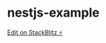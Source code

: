 # nestjs-example

[Edit on StackBlitz ⚡️](https://stackblitz.com/edit/nestjs-typescript-starter-w4yxdq)